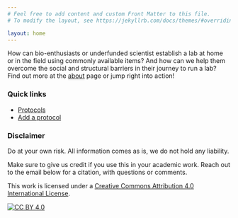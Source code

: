 ```yaml
---
# Feel free to add content and custom Front Matter to this file.
# To modify the layout, see https://jekyllrb.com/docs/themes/#overriding-theme-defaults

layout: home
---
```


How can bio-enthusiasts or underfunded scientist establish a lab at home or in the field using commonly available items? And how can we help them overcome the social and structural barriers in their journey to run a lab? Find out more at the [about](/about) page or jump right into action!

### Quick links
- [Protocols](/protocols/)
- [Add a protocol](https://github.com/frugal-biolab/frugal-biolab.github.io#readme)

### Disclaimer

Do at your own risk. All information comes as is, we do not hold any liability.

Make sure to give us credit if you use this in your academic work. Reach out to the email below for a citation, with questions or comments.

This work is licensed under a
[Creative Commons Attribution 4.0 International License][cc-by].

[![CC BY 4.0][cc-by-image]][cc-by]

[cc-by]: http://creativecommons.org/licenses/by/4.0/
[cc-by-image]: https://i.creativecommons.org/l/by/4.0/88x31.png
[cc-by-shield]: https://img.shields.io/badge/License-CC%20BY%204.0-lightgrey.svg

